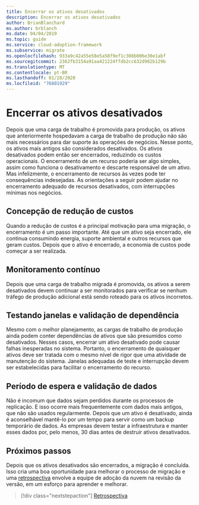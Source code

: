 ```yaml
---
title: Encerrar os ativos desativados
description: Encerrar os ativos desativados
author: BrianBlanchard
ms.author: brblanch
ms.date: 04/04/2019
ms.topic: guide
ms.service: cloud-adoption-framework
ms.subservice: migrate
ms.openlocfilehash: 933a9c42a55e58e5a58f9ef1c308b006e30e1abf
ms.sourcegitcommit: 2362fb3154a91aa421224ffdb2cc632d982b129b
ms.translationtype: MT
ms.contentlocale: pt-BR
ms.lasthandoff: 01/28/2020
ms.locfileid: "76801929"
---
```

# <a name="decommission-retired-assets"></a>Encerrar os ativos desativados

Depois que uma carga de trabalho é promovida para produção, os ativos que anteriormente hospedavam a carga de trabalho de produção não são mais necessários para dar suporte às operações de negócios. Nesse ponto, os ativos mais antigos são considerados desativados. Os ativos desativados podem então ser encerrados, reduzindo os custos operacionais. O encerramento de um recurso poderia ser algo simples, assim como funciona o desativamento e descarte responsável de um ativo. Mas infelizmente, o encerramento de recursos às vezes pode ter consequências indesejadas. As orientações a seguir podem ajudar no encerramento adequado de recursos desativados, com interrupções mínimas nos negócios.

## <a name="cost-savings-realization"></a>Concepção de redução de custos

Quando a redução de custos é a principal motivação para uma migração, o encerramento é um passo importante. Até que um ativo seja encerrado, ele continua consumindo energia, suporte ambiental e outros recursos que geram custos. Depois que o ativo é encerrado, a economia de custos pode começar a ser realizada.

## <a name="continued-monitoring"></a>Monitoramento contínuo

Depois que uma carga de trabalho migrada é promovida, os ativos a serem desativados devem continuar a ser monitorados para verificar se nenhum tráfego de produção adicional está sendo roteado para os ativos incorretos.

## <a name="testing-windows-and-dependency-validation"></a>Testando janelas e validação de dependência

Mesmo com o melhor planejamento, as cargas de trabalho de produção ainda podem conter dependências de ativos que são presumidos como desativados. Nesses casos, encerrar um ativo desativado pode causar falhas inesperadas no sistema. Portanto, o encerramento de quaisquer ativos deve ser tratada com o mesmo nível de rigor que uma atividade de manutenção do sistema. Janelas adequadas de teste e interrupção devem ser estabelecidas para facilitar o encerramento do recurso.

## <a name="holding-period-and-data-validation"></a>Período de espera e validação de dados

Não é incomum que dados sejam perdidos durante os processos de replicação. E isso ocorre mais frequentemente com dados mais antigos, que não são usados regularmente. Depois que um ativo é desativado, ainda é aconselhável mantê-lo por um tempo para servir como um backup temporário de dados. As empresas devem testar a infraestrutura e manter esses dados por, pelo menos, 30 dias antes de destruir ativos desativados.

## <a name="next-steps"></a>Próximos passos

Depois que os ativos desativados são encerrados, a migração é concluída. Isso cria uma boa oportunidade para melhorar o processo de migração e uma [retrospectiva](./retrospective.md) envolve a equipe de adoção da nuvem na revisão da versão, em um esforço para aprender e melhorar.

> [!div class="nextstepaction"]
> [Retrospectiva](./retrospective.md)
